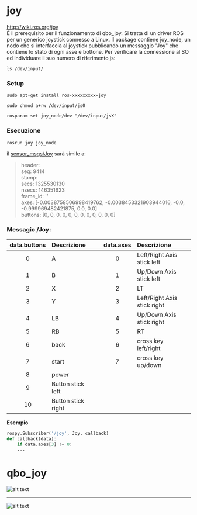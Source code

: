 # joy #
http://wiki.ros.org/joy  
È il prerequisito per il funzionamento di qbo_joy. Si tratta di un driver ROS per un generico joystick connesso a Linux. Il package contiene joy_node, un nodo che si interfaccia al joystick pubblicando un messaggio "Joy" che contiene lo stato di ogni asse e bottone.
Per verificare la connessione al SO ed individuare il suo numero di riferimento js:
```
ls /dev/input/
```
### Setup ###
```
sudo apt-get install ros-xxxxxxxxx-joy
```
```
sudo chmod a+rw /dev/input/js0
```
```
rosparam set joy_node/dev "/dev/input/jsX"
```
### Esecuzione ###
```
rosrun joy joy_node
```
il [sensor_msgs/Joy](http://docs.ros.org/api/sensor_msgs/html/msg/Joy.html) sarà simile a:

>header:   
>  seq: 9414  
>  stamp:   
>    secs: 1325530130  
>    nsecs: 146351623  
>  frame_id: ''  
>axes: [-0.0038758506998419762, -0.0038453321903944016, -0.0, -0.999969482421875, 0.0, 0.0]  
>buttons: [0, 0, 0, 0, 0, 0, 0, 0, 0, 0, 0, 0]    


### Messagio /Joy: ###
| **data.buttons** | Descrizione |  | **data.axes** | Descrizione |
| :---: | :--- | --- | :---: | :--- |
| 0 | A |  | 0 | Left/Right Axis stick left |
| 1 | B |  | 1 | Up/Down Axis stick left |
| 2 | X |  | 2 | LT |
| 3 | Y |  | 3 | Left/Right Axis stick right |
| 4 | LB |  | 4 | Up/Down Axis stick right |
| 5 | RB |  | 5 | RT |
| 6 | back |  | 6 | cross key left/right |
| 7 | start |  | 7 | cross key up/down |
| 8 | power |
| 9 | Button stick left |
| 10 | Button stick right |

**Esempio**
```python
rospy.Subscriber('/joy', Joy, callback)
def callback(data):
    if data.axes[3] != 0:
    ...
```

# qbo_joy #

![alt text](https://gavazzionline.files.wordpress.com/2018/11/174ec0f2-b3e7-4135-968d-528969b5513a.jpeg?w=600)
___
![alt text](https://gavazzionline.files.wordpress.com/2014/01/img_6916.jpg?w=200)
